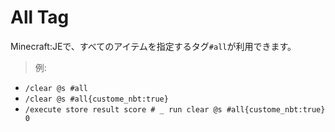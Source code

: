 # All Tag
Minecraft:JEで、すべてのアイテムを指定するタグ`#all`が利用できます。
>例:

- `/clear @s #all`
- `/clear @s #all{custome_nbt:true}`
- `/execute store result score # _ run clear @s #all{custome_nbt:true} 0`

